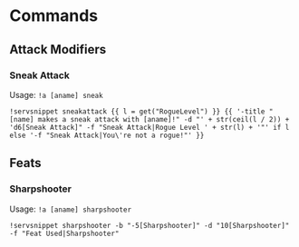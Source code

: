 # Commands

## Attack Modifiers

### Sneak Attack

Usage: `!a [aname] sneak`

```
!servsnippet sneakattack {{ l = get("RogueLevel") }} {{ '-title "[name] makes a sneak attack with [aname]!" -d "' + str(ceil(l / 2)) + 'd6[Sneak Attack]" -f "Sneak Attack|Rogue Level ' + str(l) + '"' if l else '-f "Sneak Attack|You\'re not a rogue!"' }}
```

## Feats

### Sharpshooter

Usage: `!a [aname] sharpshooter`

```
!servsnippet sharpshooter -b "-5[Sharpshooter]" -d "10[Sharpshooter]" -f "Feat Used|Sharpshooter"
```
